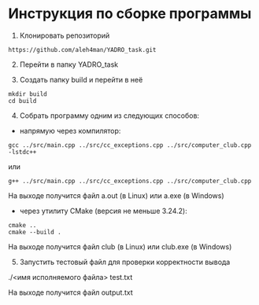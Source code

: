 # Инструкция по сборке программы

1. Клонировать репозиторий 

```
https://github.com/aleh4man/YADRO_task.git
```

2. Перейти в папку YADRO_task

3. Создать папку build и перейти в неё

```
mkdir build
cd build
```

4. Собрать программу одним из следующих способов:

- напрямую через компилятор:
```
gcc ../src/main.cpp ../src/cc_exceptions.cpp ../src/computer_club.cpp -lstdc++
```

или

```
g++ ../src/main.cpp ../src/cc_exceptions.cpp ../src/computer_club.cpp
```

На выходе получится файл a.out (в Linux) или a.exe (в Windows)

- через утилиту CMake (версия не меньше 3.24.2):

```
cmake ..
cmake --build .
```

На выходе получится файл club (в Linux) или club.exe (в Windows)

5. Запустить тестовый файл для проверки корректности вывода

./<имя исполняемого файла> test.txt

На выходе получится файл output.txt
